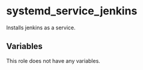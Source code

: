 # systemd_service_jenkins

Installs jenkins as a service.
## Variables
This role does not have any variables.
